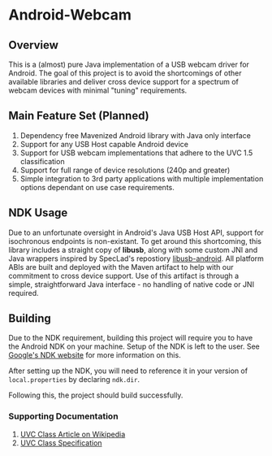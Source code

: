 Android-Webcam
==============

## Overview
This is a (almost) pure Java implementation of a USB webcam driver for Android. The goal of this project is to avoid the shortcomings of other available libraries and deliver cross device support for a spectrum of webcam devices with minimal "tuning" requirements.

## Main Feature Set (Planned)
1. Dependency free Mavenized Android library with Java only interface
2. Support for any USB Host capable Android device
3. Support for USB webcam implementations that adhere to the UVC 1.5 classification
4. Support for full range of device resolutions (240p and greater)
5. Simple integration to 3rd party applications with multiple implementation options dependant on use case requirements.
 
## NDK Usage
Due to an unfortunate oversight in Android's Java USB Host API, support for isochronous endpoints is non-existant. To get around this shortcoming, this library includes a straight copy of **libusb**, along with some custom JNI and Java wrappers inspired by SpecLad's repostiory [libusb-android](https://github.com/SpecLad/libusb-android). All platform ABIs are built and deployed with the Maven artifact to help with our commitment to cross device support. Use of this artifact is through a simple, straightforward Java interface - no handling of native code or JNI required.

## Building
Due to the NDK requirement, building this project will require you to have the Android NDK on your machine. Setup of the NDK is left to the user. See [Google's NDK website](https://developer.android.com/tools/sdk/ndk/index.html) for more information on this. 

After setting up the NDK, you will need to reference it in your version of `local.properties` by declaring `ndk.dir`.

Following this, the project should build successfully.

### Supporting Documentation
1. [UVC Class Article on Wikipedia](http://en.wikipedia.org/wiki/USB_video_device_class)
2. [UVC Class Specification](http://www.usb.org/developers/docs/devclass_docs/USB_Video_Class_1_5.zip)
